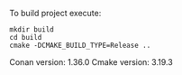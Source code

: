 To build project execute:
```
mkdir build
cd build
cmake -DCMAKE_BUILD_TYPE=Release ..
```

Conan version: 1.36.0
Cmake version: 3.19.3
